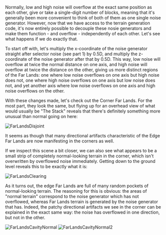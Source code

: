 Normally, low and high noise will overflow at the exact same position as each other, give or take a single-digit number of blocks, meaning that it's generally been more convenient to think of both of them as one single noise generator. However, now that we have access to the terrain generation code, it's now entirely possible to decouple these nosie generators and make them function - and overflow - independently of each other. Let's see what happens if we do exactly that.

To start off with, let's multiply the x-coordinate of the noise generator straight after selector noise (see part 1) by 0.5D, and multiply the z-coordinate of the noise generator after that by 0.5D. This way, low noise will overflow at twice the normal distance on one axis, and high noise will overflow at twice the distance on the other, giving us more distinct regions of the Far Lands: one where low noise overflows on one axis but high noise does not, one where high noise overflows on one axis but low noise does not, and yet another axis where low noise overflows on one axis and high noise overflows on the other.

With these changes made, let's check out the Corner Far Lands. For the most part, they look the same, but flying up for an overhead view of what would usually be "The Stack" reveals that there's definitely something more unusual than normal going on here:

![FarLandsDisjoint](https://raw.githubusercontent.com/muzikbike/FarLandsChronicles/patch-3/assets/Ch1/FarLandsDisjoint.png)

It seems as though that many directional artifacts characteristic of the Edge Far Lands are now manifesting in the corners as well.

If we inspect this scene a bit closer, we can also see what appears to be a small strip of completely normal-looking terrain in the corner, which isn't overwritten by overflowed noise immediately. Getting down to the ground level reveals this to be exactly what it is:

![FarLandsClearing](https://raw.githubusercontent.com/muzikbike/FarLandsChronicles/patch-3/assets/Ch1/FarLandsClearing.png)

As it turns out, the edge Far Lands are full of many random pockets of normal-looking terrain. The reasoning for this is obvious: the areas of "normal terrain" correspond to the noise generator which has not overflowed, whereas Far Lands terrain is generated by the noise generator that has. Indeed, the patchy directional artifacts we see in the corner can be explained in the exact same way: the noise has overflowed in one direction, but not in the other.

![FarLandsCavityNormal](https://raw.githubusercontent.com/muzikbike/FarLandsChronicles/patch-3/assets/Ch1/FarLandsCavityNormal.png)
![FarLandsCavityNormal2](https://raw.githubusercontent.com/muzikbike/FarLandsChronicles/patch-3/assets/Ch1/FarLandsCavityNormal2.png)
